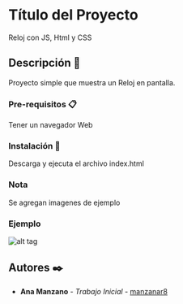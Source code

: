 # Título del Proyecto

Reloj con JS, Html y CSS

## Descripción 🚀

Proyecto simple que muestra un Reloj en pantalla.

### Pre-requisitos 📋

Tener un navegador Web


### Instalación 🔧

Descarga y ejecuta el archivo index.html

### Nota

Se agregan imagenes de ejemplo

### Ejemplo

![alt tag](https://github.com/manzanar8/Proyectos-Javascript/blob/main/Proyectos/timerClock/clock.JPG?raw=true) 


## Autores ✒️

* **Ana Manzano** - *Trabajo Inicial* - [manzanar8](https://github.com/manzanar8)





